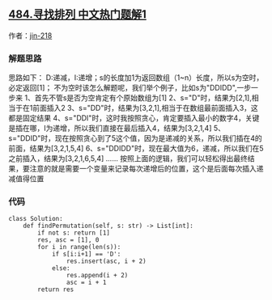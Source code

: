 ## [484.寻找排列 中文热门题解1](https://leetcode.cn/problems/find-permutation/solutions/100000/zui-hao-li-jie-yi-chong-jie-fa-dai-ma-bing-bu-xu-y)

作者：[jin-218](https://leetcode.cn/u/jin-218)

### 解题思路
思路如下：
D:递减，I:递增；s的长度加1为返回数组（1~n）长度，所以s为空时，必定返回[1]；
不为空时该怎么解题呢，我们举个例子，比如s为"DDIDD",一步一步来
1、首先不管s是否为空肯定有个原始数组为[1]
2、s="D"时，结果为[2,1],相当于在1前面插入2
3、s="DD"时，结果为[3,2,1],相当于在数组最前面插入3，这都是固定结果
4、s="DDI"时，这时我按照贪心，肯定要插入最小的数字4，关键是插在哪，I为递增，所以我们直接在最后插入4，结果为[3,2,1,4]
5、s="DDID"时，现在按照贪心到了5这个值，因为是递减的关系，所以我们插在4的前面，结果为[3,2,1,5,4]
6、s="DDIDD"时，现在最大值为6，递减，所以我们在5之前插入，结果为[3,2,1,6,5,4]
......
按照上面的逻辑，我们可以轻松得出最终结果，要注意的就是需要一个变量来记录每次递增后的位置，这个是后面每次插入递减值得位置
### 代码

```python3
class Solution:
    def findPermutation(self, s: str) -> List[int]:
        if not s: return [1]
        res, asc = [1], 0
        for i in range(len(s)):
            if s[i:i+1] == 'D':
                res.insert(asc, i + 2)
            else:
                res.append(i + 2)
                asc = i + 1
        return res
```